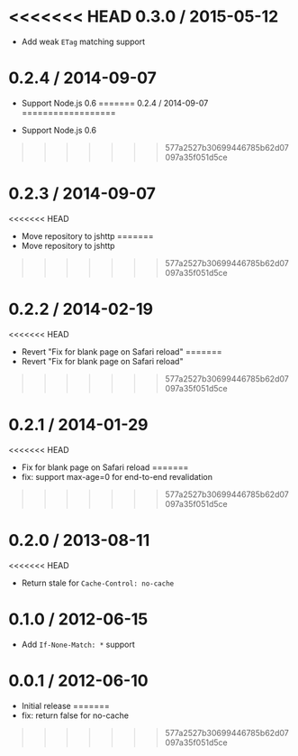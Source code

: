 <<<<<<< HEAD
0.3.0 / 2015-05-12
==================

  * Add weak `ETag` matching support

0.2.4 / 2014-09-07
==================

  * Support Node.js 0.6
=======
0.2.4 / 2014-09-07
==================

 * Support Node.js 0.6
>>>>>>> 577a2527b30699446785b62d07097a35f051d5ce

0.2.3 / 2014-09-07
==================

<<<<<<< HEAD
  * Move repository to jshttp
=======
 * Move repository to jshttp
>>>>>>> 577a2527b30699446785b62d07097a35f051d5ce

0.2.2 / 2014-02-19
==================

<<<<<<< HEAD
  * Revert "Fix for blank page on Safari reload"
=======
 * Revert "Fix for blank page on Safari reload"
>>>>>>> 577a2527b30699446785b62d07097a35f051d5ce

0.2.1 / 2014-01-29
==================

<<<<<<< HEAD
  * Fix for blank page on Safari reload
=======
 * fix: support max-age=0 for end-to-end revalidation
>>>>>>> 577a2527b30699446785b62d07097a35f051d5ce

0.2.0 / 2013-08-11
==================

<<<<<<< HEAD
  * Return stale for `Cache-Control: no-cache`

0.1.0 / 2012-06-15
==================
  * Add `If-None-Match: *` support

0.0.1 / 2012-06-10
==================

  * Initial release
=======
  * fix: return false for no-cache
>>>>>>> 577a2527b30699446785b62d07097a35f051d5ce
